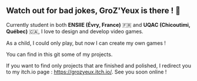 **Watch out for bad jokes, GroZ'Yeux is there !** 👋
---
Currently student in both **ENSIIE (Évry, France)** 🇫🇷 and **UQAC (Chicoutimi, Québec)** 🇨🇦, I love to design and develop video games.

As a child, I could only play, but now I can create my own games !

You can find in this git some of my projects.

If you want to find only projects that are finished and polished, I redirect you to my itch.io page : https://grozyeux.itch.io/.
See you soon online !
